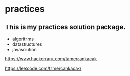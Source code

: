# practices

## This is my practices solution package.

- algorithms
- datastructures
- javasolution

https://www.hackerrank.com/tamercankacak

https://leetcode.com/tamercankacak/